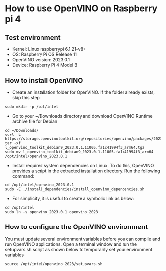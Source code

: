 # How to use OpenVINO on Raspberry pi 4

## Test environment
- Kernel: Linux raspberrypi 6.1.21-v8+
- OS: Raspberry Pi OS Release 11
- OpenVINO version: 2023.0.1
- Device: Raspberry Pi 4 Model B

## How to install OpenVINO
- Create an installation folder for OpenVINO. If the folder already exists, skip this step
```
sudo mkdir -p /opt/intel
```
- Go to your ~/Downloads directory and download OpenVINO Runtime archive file for Debian
```
cd ~/Downloads/
curl -L https://storage.openvinotoolkit.org/repositories/openvino/packages/2023.0.1/linux/l_openvino_toolkit_debian9_2023.0.1.11005.fa1c41994f3_arm64.tgz
tar -xf l_openvino_toolkit_debian9_2023.0.1.11005.fa1c41994f3_arm64.tgz
sudo mv l_openvino_toolkit_debian9_2023.0.1.11005.fa1c41994f3_arm64 /opt/intel/openvino_2023.0.1
```
- Install required system dependencies on Linux. To do this, OpenVINO provides a script in the extracted installation directory. Run the following command:
```
cd /opt/intel/openvino_2023.0.1
sudo -E ./install_dependencies/install_openvino_dependencies.sh
```
- For simplicity, it is useful to create a symbolic link as below:
```
cd /opt/intel
sudo ln -s openvino_2023.0.1 openvino_2023
```

## How to configure the OpenVINO environment
You must update several environment variables before you can compile and run OpenVINO applications. Open a terminal window and run the setupvars.sh script as shown below to temporarily set your environment variables
```
source /opt/intel/openvino_2023/setupvars.sh
```
